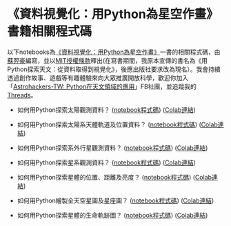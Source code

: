 # 《資料視覺化：用Python為星空作畫》書籍相關程式碼

以下notebooks為[《資料視覺化：用Python為星空作畫》](https://www.tenlong.com.tw/products/9786267383186?list_name=r-zh_tw)一書的相關程式碼，由[蘇羿豪](https://astrobackhacker.tw/)編寫，並以[MIT授權條款](https://github.com/YihaoSu/exploring-astronomy-with-python-from-data-query-to-visualization/blob/main/LICENSE)釋出(在寫書期間，我原本宣傳的書名為《用Python探索天文：從資料取得到視覺化》，後應出版社要求改為現名）。我會持續透過創作故事、遊戲等有趣體驗來向大眾推廣開放科學，歡迎你加入「[Astrohackers-TW: Python在天文領域的應用](https://www.facebook.com/groups/astrohackers.tw.py)」FB社團，並追蹤我的[Threads](https://www.threads.net/@astrobackhacker)。

* 如何用Python探索太陽觀測資料？ ([notebook程式碼](https://github.com/YihaoSu/exploring-astronomy-with-python-from-data-query-to-visualization/blob/main/notebooks/sun.ipynb)) ([Colab連結](https://colab.research.google.com/github/YihaoSu/exploring-astronomy-with-python-from-data-query-to-visualization/blob/main/notebooks/sun.ipynb))

* 如何用Python探索太陽系天體軌道及位置資料？ ([notebook程式碼](https://github.com/YihaoSu/exploring-astronomy-with-python-from-data-query-to-visualization/blob/main/notebooks/solar_system_objects_orbits.ipynb)) ([Colab連結](https://colab.research.google.com/github/YihaoSu/exploring-astronomy-with-python-from-data-query-to-visualization/blob/main/notebooks/solar_system_objects_orbits.ipynb))

* 如何用Python探索系外行星觀測資料？ ([notebook程式碼](https://github.com/YihaoSu/exploring-astronomy-with-python-from-data-query-to-visualization/blob/main/notebooks/exoplanet.ipynb)) ([Colab連結](https://colab.research.google.com/github/YihaoSu/exploring-astronomy-with-python-from-data-query-to-visualization/blob/main/notebooks/exoplanet.ipynb))

* 如何用Python探索星系觀測資料？ ([notebook程式碼](https://github.com/YihaoSu/exploring-astronomy-with-python-from-data-query-to-visualization/blob/main/notebooks/galaxy.ipynb)) ([Colab連結](https://colab.research.google.com/github/YihaoSu/exploring-astronomy-with-python-from-data-query-to-visualization/blob/main/notebooks/galaxy.ipynb))

* 如何用Python探索星體的位置、距離及亮度？ ([notebook程式碼](https://github.com/YihaoSu/exploring-astronomy-with-python-from-data-query-to-visualization/blob/main/notebooks/coordinates_distance_brightness.ipynb)) ([Colab連結](https://colab.research.google.com/github/YihaoSu/exploring-astronomy-with-python-from-data-query-to-visualization/blob/main/notebooks/coordinates_distance_brightness.ipynb))

* 如何用Python繪製全天空星圖及星座圖？ ([notebook程式碼](https://github.com/YihaoSu/exploring-astronomy-with-python-from-data-query-to-visualization/blob/main/notebooks/all-sky-map_and_constellation.ipynb)) ([Colab連結](https://colab.research.google.com/github/YihaoSu/exploring-astronomy-with-python-from-data-query-to-visualization/blob/main/notebooks/all-sky-map_and_constellation.ipynb))

* 如何用Python探索星體的生命軌跡圖？ ([notebook程式碼](https://github.com/YihaoSu/exploring-astronomy-with-python-from-data-query-to-visualization/blob/main/notebooks/HRD.ipynb)) ([Colab連結](https://colab.research.google.com/github/YihaoSu/exploring-astronomy-with-python-from-data-query-to-visualization/blob/main/notebooks/HRD.ipynb))